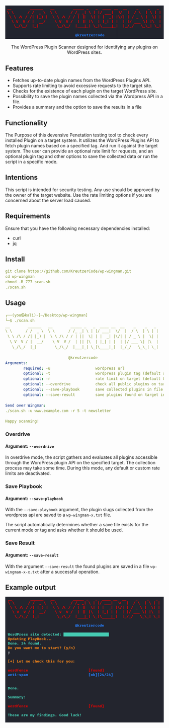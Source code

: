 <div align="center">

![wp-wingman](./img/logo.png)

</div>

<p align="center">
The WordPress Plugin Scanner designed for identifying any plugins on WordPress sites.
</p>

## Features

- Fetches up-to-date plugin names from the WordPress Plugins API.
- Supports rate limiting to avoid excessive requests to the target site.
- Checks for the existence of each plugin on the target WordPress site.
- Possibility to save the plugin names collected via the Wordpress API in a file.
- Provides a summary and the option to save the results in a file

## Functionality

The Purpose of this devensive Penetation testing tool to check every installed Plugin on a target system. It utilizes the WordPress Plugins API to fetch plugin names based on a specified tag. And run it against the target system. The user can provide an optional rate limit for requests, and an optional plugin tag and other options to save the collected data or run the script in a specific mode.

## Intentions

This script is intended for security testing. Any use should be approved by the owner of the target website. Use the rate limiting options if you are concerned about the server load caused.

## Requirements

Ensure that you have the following necessary dependencies installed:

- curl
- jq

## Install

```yaml
git clone https://github.com/KreutzerCode/wp-wingman.git
cd wp-wingman
chmod -R 777 scan.sh
./scan.sh
```

## Usage

```yaml
┌──(you㉿kali)-[~/Desktop/wp-wingman]
└─$ ./scan.sh
__        ______   __        _____ _   _  ____ __  __    _    _   _
\ \      / /  _ \  \ \      / /_ _| \ | |/ ___|  \/  |  / \  | \ | |
 \ \ /\ / /| |_) |  \ \ /\ / / | ||  \| | |  _| |\/| | / _ \ |  \| |
  \ V  V / |  __/    \ V  V /  | || |\  | |_| | |  | |/ ___ \| |\  |
   \_/\_/  |_|        \_/\_/  |___|_| \_|\____|_|  |_/_/   \_\_| \_|

                            @kreutzercode
Arguments:
        required: -u                    wordpress url
        optional: -t                    wordpress plugin tag (default securtiy)
        optional: -r                    rate limit on target (default 0-1s)
        optional: --overdrive           check all public plugins on target (very aggressiv)
        optional: --save-playbook       save collected plugins in file
        optional: --save-result         save plugins found on target in file

Send over Wingman:
./scan.sh -u www.example.com -r 5 -t newsletter

Happy scanning!
```

### Overdrive

#### Argument: `--overdrive`

In overdrive mode, the script gathers and evaluates all plugins accessible through the WordPress plugin API on the specified target. The collection process may take some time. During this mode, any default or custom rate limits are deactivated.

### Save Playbook

#### Argument: `--save-playbook`

With the `--save-playbook` argument, the plugin slugs collected from the wordpress api are saved to a `wp-wingman-x.txt` file.

The script automatically determines whether a save file exists for the current mode or tag and asks whether it should be used.

### Save Result

#### Argument: `--save-result`

With the argument `--save-result` the found plugins are saved in a file `wp-wingman-x-x.txt` after a successful operation.

## Example output

![example output](./img/example_output.png)
